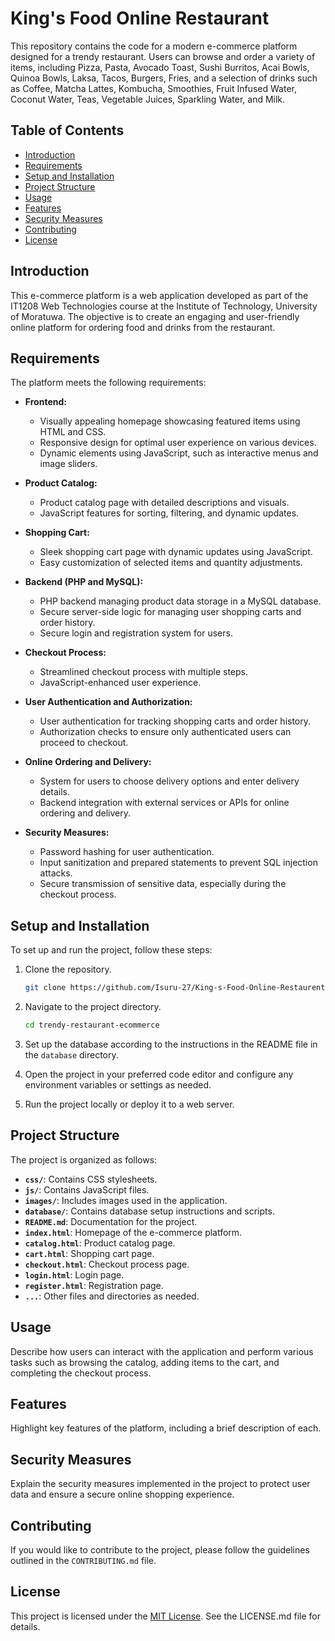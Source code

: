 # King's Food Online Restaurant

This repository contains the code for a modern e-commerce platform designed for a trendy restaurant. Users can browse and order a variety of items, including Pizza, Pasta, Avocado Toast, Sushi Burritos, Acai Bowls, Quinoa Bowls, Laksa, Tacos, Burgers, Fries, and a selection of drinks such as Coffee, Matcha Lattes, Kombucha, Smoothies, Fruit Infused Water, Coconut Water, Teas, Vegetable Juices, Sparkling Water, and Milk.

## Table of Contents

- [Introduction](#introduction)
- [Requirements](#requirements)
- [Setup and Installation](#setup-and-installation)
- [Project Structure](#project-structure)
- [Usage](#usage)
- [Features](#features)
- [Security Measures](#security-measures)
- [Contributing](#contributing)
- [License](#license)

## Introduction

This e-commerce platform is a web application developed as part of the IT1208 Web Technologies course at the Institute of Technology, University of Moratuwa. The objective is to create an engaging and user-friendly online platform for ordering food and drinks from the restaurant.

## Requirements

The platform meets the following requirements:

- **Frontend:**
  - Visually appealing homepage showcasing featured items using HTML and CSS.
  - Responsive design for optimal user experience on various devices.
  - Dynamic elements using JavaScript, such as interactive menus and image sliders.

- **Product Catalog:**
  - Product catalog page with detailed descriptions and visuals.
  - JavaScript features for sorting, filtering, and dynamic updates.

- **Shopping Cart:**
  - Sleek shopping cart page with dynamic updates using JavaScript.
  - Easy customization of selected items and quantity adjustments.

- **Backend (PHP and MySQL):**
  - PHP backend managing product data storage in a MySQL database.
  - Secure server-side logic for managing user shopping carts and order history.
  - Secure login and registration system for users.

- **Checkout Process:**
  - Streamlined checkout process with multiple steps.
  - JavaScript-enhanced user experience.

- **User Authentication and Authorization:**
  - User authentication for tracking shopping carts and order history.
  - Authorization checks to ensure only authenticated users can proceed to checkout.

- **Online Ordering and Delivery:**
  - System for users to choose delivery options and enter delivery details.
  - Backend integration with external services or APIs for online ordering and delivery.

- **Security Measures:**
  - Password hashing for user authentication.
  - Input sanitization and prepared statements to prevent SQL injection attacks.
  - Secure transmission of sensitive data, especially during the checkout process.

## Setup and Installation

To set up and run the project, follow these steps:

1. Clone the repository.
   ```bash
   git clone https://github.com/Isuru-27/King-s-Food-Online-Restaurent.git
   ```

2. Navigate to the project directory.
   ```bash
   cd trendy-restaurant-ecommerce
   ```

3. Set up the database according to the instructions in the README file in the `database` directory.

4. Open the project in your preferred code editor and configure any environment variables or settings as needed.

5. Run the project locally or deploy it to a web server.

## Project Structure

The project is organized as follows:

- **`css/`**: Contains CSS stylesheets.
- **`js/`**: Contains JavaScript files.
- **`images/`**: Includes images used in the application.
- **`database/`**: Contains database setup instructions and scripts.
- **`README.md`**: Documentation for the project.
- **`index.html`**: Homepage of the e-commerce platform.
- **`catalog.html`**: Product catalog page.
- **`cart.html`**: Shopping cart page.
- **`checkout.html`**: Checkout process page.
- **`login.html`**: Login page.
- **`register.html`**: Registration page.
- **`...`**: Other files and directories as needed.

## Usage

Describe how users can interact with the application and perform various tasks such as browsing the catalog, adding items to the cart, and completing the checkout process.

## Features

Highlight key features of the platform, including a brief description of each.

## Security Measures

Explain the security measures implemented in the project to protect user data and ensure a secure online shopping experience.

## Contributing

If you would like to contribute to the project, please follow the guidelines outlined in the `CONTRIBUTING.md` file.

## License

This project is licensed under the [MIT License](LICENSE.md). See the LICENSE.md file for details.
